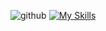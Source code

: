 ![github](https://img.shields.io/badge/GitHub-000000?style=for-the-badge&logo=GitHub&logoColor=white)
[![My Skills](https://skillicons.dev/icons?i=js,html,css,wasm)](https://skillicons.dev)
